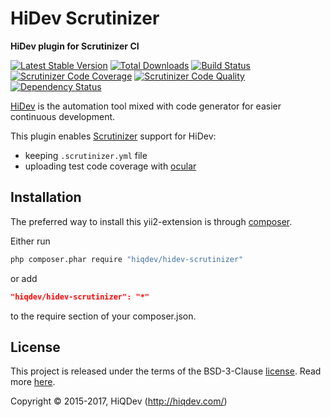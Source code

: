 # HiDev Scrutinizer

**HiDev plugin for Scrutinizer CI**

[![Latest Stable Version](https://poser.pugx.org/hiqdev/hidev-scrutinizer/v/stable)](https://packagist.org/packages/hiqdev/hidev-scrutinizer)
[![Total Downloads](https://poser.pugx.org/hiqdev/hidev-scrutinizer/downloads)](https://packagist.org/packages/hiqdev/hidev-scrutinizer)
[![Build Status](https://img.shields.io/travis/hiqdev/hidev-scrutinizer.svg)](https://travis-ci.org/hiqdev/hidev-scrutinizer)
[![Scrutinizer Code Coverage](https://img.shields.io/scrutinizer/coverage/g/hiqdev/hidev-scrutinizer.svg)](https://scrutinizer-ci.com/g/hiqdev/hidev-scrutinizer/)
[![Scrutinizer Code Quality](https://img.shields.io/scrutinizer/g/hiqdev/hidev-scrutinizer.svg)](https://scrutinizer-ci.com/g/hiqdev/hidev-scrutinizer/)
[![Dependency Status](https://www.versioneye.com/php/hiqdev:hidev-scrutinizer/dev-master/badge.svg)](https://www.versioneye.com/php/hiqdev:hidev-scrutinizer/dev-master)

[HiDev] is the automation tool mixed with code generator for easier continuous development.

This plugin enables [Scrutinizer] support for HiDev:

- keeping `.scrutinizer.yml` file
- uploading test code coverage with [ocular]

[hidev]:        https://github.com/hiqdev/hidev
[Scrutinizer]:  https://scrutinizer-ci.org/
[ocular]:       https://scrutinizer-ci.com/docs/tools/external-code-coverage/

## Installation

The preferred way to install this yii2-extension is through [composer](http://getcomposer.org/download/).

Either run

```sh
php composer.phar require "hiqdev/hidev-scrutinizer"
```

or add

```json
"hiqdev/hidev-scrutinizer": "*"
```

to the require section of your composer.json.

## License

This project is released under the terms of the BSD-3-Clause [license](LICENSE).
Read more [here](http://choosealicense.com/licenses/bsd-3-clause).

Copyright © 2015-2017, HiQDev (http://hiqdev.com/)
